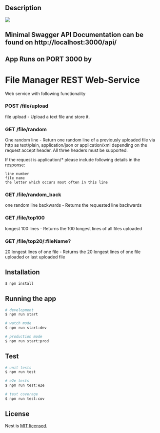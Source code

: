 ## Description

![](https://github.com/pately/file-manager/workflows/Node.js%20CI/badge.svg)

## Minimal Swagger API Documentation can be found on http://localhost:3000/api/

## App Runs on PORT 3000 by 

# File Manager REST Web-Service
Web service with following functionality 

### POST /file​/upload
file upload - Upload a text file and store it.

### GET /file/random
One random line - Return one random line of a previously uploaded file via http as text/plain, application/json or application/xml depending on the request accept header. All three headers must be supported.

If the request is application/* please include following details in the response:

    line number
    file name
    the letter which occurs most often in this line 

### GET /file​/random_back
one random line backwards - Returns the requested line backwards

### GET /file/top100
longest 100 lines - Returns the 100 longest lines of all files uploaded

### GET /file​/top20​/:fileName?
20 longest lines of one file - Returns the 20 longest lines of one file uploaded or last uploaded file

## Installation

```bash
$ npm install
```

## Running the app

```bash
# development
$ npm run start

# watch mode
$ npm run start:dev

# production mode
$ npm run start:prod
```

## Test

```bash
# unit tests
$ npm run test

# e2e tests
$ npm run test:e2e

# test coverage
$ npm run test:cov
```

## License

  Nest is [MIT licensed](LICENSE).
